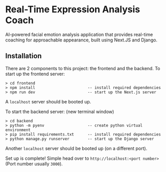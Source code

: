 # Real-Time Expression Analysis Coach
AI-powered facial emotion analysis application that provides real-time coaching for approachable appearance, built using Next.JS and Django.

## Installation
There are 2 components to this project: the frontend and the backend.
To start up the frontend server:
```
> cd frontend
> npm install                       -- install required dependencies
> npm run dev                       -- start up the Next.js server
```
A `localhost` server should be booted up.

To start the backend server:
(new terminal window)
```
> cd backend
> python -m pyenv                   -- create python virtual environment
> pip install requirements.txt      -- install required dependencies
> python manage.py runserver        -- start up the Django server
```
Another `localhost` server should be booted up (on a different port).

Set up is complete! Simple head over to `http://localhost:<port number>` (Port number usually `3000`).
